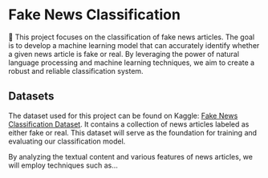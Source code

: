 # **Fake News Classification**

📰 This project focuses on the classification of fake news articles. The goal is to develop a machine learning model that can accurately identify whether a given news article is fake or real. By leveraging the power of natural language processing and machine learning techniques, we aim to create a robust and reliable classification system.

## Datasets
The dataset used for this project can be found on Kaggle: [Fake News Classification Dataset](https://www.kaggle.com/datasets/saurabhshahane/fake-news-classification). It contains a collection of news articles labeled as either fake or real. This dataset will serve as the foundation for training and evaluating our classification model.

By analyzing the textual content and various features of news articles, we will employ techniques such as...
